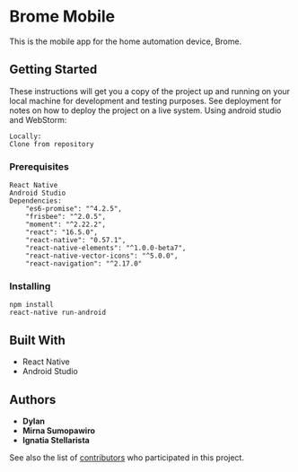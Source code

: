 # Brome Mobile

This is the mobile app for the home automation device, Brome.

## Getting Started

These instructions will get you a copy of the project up and running on your local machine for development and testing purposes. See deployment for notes on how to deploy the project on a live system.
Using android studio and WebStorm:
```
Locally:
Clone from repository
```

### Prerequisites

```
React Native
Android Studio
Dependencies:
    "es6-promise": "^4.2.5",
    "frisbee": "^2.0.5",
    "moment": "^2.22.2",
    "react": "16.5.0",
    "react-native": "0.57.1",
    "react-native-elements": "^1.0.0-beta7",
    "react-native-vector-icons": "^5.0.0",
    "react-navigation": "^2.17.0"
```

### Installing

```
npm install
react-native run-android
```

## Built With

* React Native
* Android Studio

## Authors

* **Dylan**
* **Mirna Sumopawiro**
* **Ignatia Stellarista**

See also the list of [contributors](https://github.com/your/project/contributors) who participated in this project.
